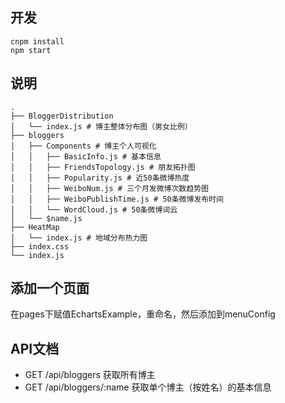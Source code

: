 
## 开发
```
cnpm install
npm start
```
## 说明
```
.
├── BloggerDistribution
│   └── index.js # 博主整体分布图（男女比例）
├── bloggers
│   ├── Components # 博主个人可视化
│   │   ├── BasicInfo.js # 基本信息
│   │   ├── FriendsTopology.js # 朋友拓扑图
│   │   ├── Popularity.js # 近50条微博热度
│   │   ├── WeiboNum.js # 三个月发微博次数趋势图
│   │   ├── WeiboPublishTime.js # 50条微博发布时间
│   │   └── WordCloud.js # 50条微博词云
│   └── $name.js
├── HeatMap
│   └── index.js # 地域分布热力图
├── index.css
└── index.js
```

## 添加一个页面
在pages下赋值EchartsExample，重命名，然后添加到menuConfig

## API文档

- GET /api/bloggers 获取所有博主
- GET /api/bloggers/:name 获取单个博主（按姓名）的基本信息